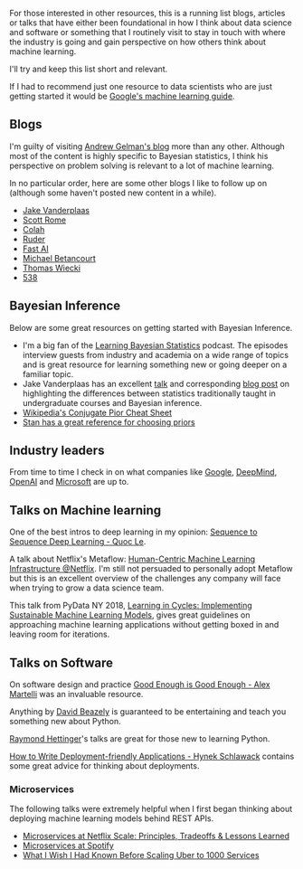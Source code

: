 For those interested in other resources, this is a running list
blogs, articles or talks that have either been foundational in how I think about
data science and software or something that I routinely visit to stay
in touch with where the industry is going and gain perspective on how others
think about machine learning.

I'll try and keep this list short and relevant.

If I had to recommend just one
resource to data scientists who are just getting started it would be
[Google's machine learning guide](https://developers.google.com/machine-learning/guides/rules-of-ml/).

## Blogs

I'm guilty of visiting [Andrew Gelman's blog](https://statmodeling.stat.columbia.edu/)
more than any other. Although most of the content is highly specific to Bayesian statistics,
I think his perspective on problem solving is relevant to a lot of machine learning.

In no particular order, here are some other blogs I like to follow up on (although some haven't
posted new content in a while).

- [Jake Vanderplaas](http://jakevdp.github.io/blog/2014/03/11/frequentism-and-bayesianism-a-practical-intro/)
- [Scott Rome](http://srome.github.io)
- [Colah](https://colah.github.io/)
- [Ruder](https://ruder.io/)
- [Fast AI](https://www.fast.ai/)
- [Michael Betancourt](https://betanalpha.github.io/writing/)
- [Thomas Wiecki](https://twiecki.io/)
- [538](https://fivethirtyeight.com/)

## Bayesian Inference

Below are some great resources on getting started with Bayesian Inference.

- I'm a big fan of the [Learning Bayesian Statistics](https://learnbayesstats.com/) podcast. The episodes interview guests from industry and academia on a wide range of topics and is great resource for learning something new or going deeper on a familiar topic.
- Jake Vanderplaas has an excellent [talk](https://www.youtube.com/watch?v=KhAUfqhLakw) and corresponding [blog post](http://jakevdp.github.io/blog/2014/03/11/frequentism-and-bayesianism-a-practical-intro/) on
    highlighting the differences between statistics traditionally taught in undergraduate
    courses and Bayesian inference.
- [Wikipedia's Conjugate Pior Cheat Sheet](https://en.wikipedia.org/wiki/Conjugate_prior)
- [Stan has a great reference for choosing priors](https://github.com/stan-dev/stan/wiki/Prior-Choice-Recommendations)

## Industry leaders

From time to time I check in on what companies like [Google](https://ai.googleblog.com/),
[DeepMind](https://deepmind.com/blog), [OpenAI](https://openai.com/blog/) and
[Microsoft](https://blogs.microsoft.com/ai/) are up to.

## Talks on Machine learning

One of the best intros to deep learning in my opinion: [Sequence to Sequence Deep Learning - Quoc Le](https://www.youtube.com/watch?v=G5RY_SUJih4&feature=youtu.be).

A talk about Netflix's Metaflow: [Human-Centric Machine Learning Infrastructure @Netflix](https://www.youtube.com/watch?v=XV5VGddmP24). I'm still not persuaded to personally adopt Metaflow but this is an excellent
overview of the challenges any company will face when trying to grow a data science team.

This talk from PyData NY 2018, [Learning in Cycles: Implementing Sustainable Machine Learning Models](https://www.youtube.com/watch?v=IiLkaMtzBJQ), gives great guidelines on approaching machine
learning applications without getting boxed in and leaving room for iterations.

## Talks on Software

On software design  and practice [Good Enough is Good Enough - Alex Martelli](https://www.youtube.com/watch?v=_Ek3A2b-nHU&t=1s)
was an invaluable resource.

Anything by [David Beazely](https://www.youtube.com/user/dabeazllc) is guaranteed to be entertaining and teach
you something new about Python.

[Raymond Hettinger](https://www.youtube.com/watch?v=HTLu2DFOdTg&list=PLRVdut2KPAguz3xcd22i_o_onnmDKj3MA)'s talks
are great for those new to learning Python.

[How to Write Deployment-friendly Applications - Hynek Schlawack](youtube.com/watch?v=wuCpCkrfeMs&t=1817s) contains some great advice for thinking about deployments.


### Microservices

The following talks were extremely helpful when I first began thinking about deploying
machine learning models behind REST APIs.

- [Microservices at Netflix Scale: Principles, Tradeoffs & Lessons Learned](https://www.youtube.com/watch?v=57UK46qfBLY)
- [Microservices at Spotify](https://www.youtube.com/watch?v=7LGPeBgNFuU)
- [What I Wish I Had Known Before Scaling Uber to 1000 Services](https://www.youtube.com/watch?v=kb-m2fasdDY&t=112s)